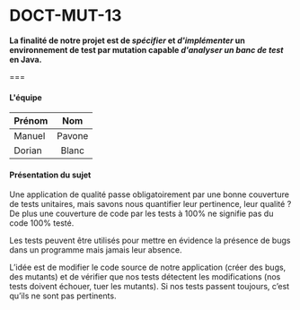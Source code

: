 # DOCT-MUT-13

<b> La finalité de notre projet est de <i>spécifier</i> et <i>d'implémenter</i> un environnement de test par mutation capable <i>d'analyser un banc de test</i> en Java. </b>

===

#### L'équipe

| Prénom        | Nom           |
| ------------- |:-------------:|
| Manuel     | Pavone |
| Dorian      | Blanc      |

#### Présentation du sujet

Une application de qualité passe obligatoirement par une bonne couverture de tests unitaires, mais savons nous quantifier leur pertinence, leur qualité ?
De plus une couverture de code par les tests à 100% ne signifie pas du code 100% testé.

Les tests peuvent être utilisés pour mettre en évidence la présence de bugs dans un programme mais jamais leur absence.

L’idée  est de modifier le code source de notre application (créer des bugs, des mutants) et de vérifier que nos tests détectent les modifications (nos tests doivent échouer, tuer les mutants). Si nos tests passent toujours, c’est qu’ils ne sont pas pertinents.


